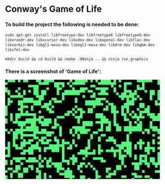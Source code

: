 # Conway's Game of Life

### To build the project the following is needed to be done:

```
sudo apt-get install libfreetype-dev libfreetype6 libfreetype6-dev libxrandr-dev libxcursor-dev libudev-dev libopenal-dev libflac-dev libvorbis-dev libgl1-mesa-dev libegl1-mesa-dev libdrm-dev libgbm-dev libsfml-dev
```

```
mkdir build && cd build && cmake -GNinja .. && ninja run_graphics
```

### There is a screenshot of 'Game of Life':
![alt text](screenshots/game_of_life.png)
